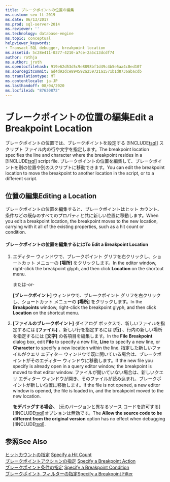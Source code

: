 ```yaml
---
title: ブレークポイントの位置の編集
ms.custom: seo-lt-2019
ms.date: 06/13/2017
ms.prod: sql-server-2014
ms.reviewer: ''
ms.technology: database-engine
ms.topic: conceptual
helpviewer_keywords:
- Transact-SQL debugger, breakpoint location
ms.assetid: 5c28e411-0377-4210-a7ce-2a5c13dcdf74
author: rothja
ms.author: jroth
ms.openlocfilehash: 919e62d53d5c9e8898bf1d49c4b5e5aa4c0ed107
ms.sourcegitcommit: ad4d92dce894592a259721a1571b1d8736abacdb
ms.translationtype: MT
ms.contentlocale: ja-JP
ms.lasthandoff: 08/04/2020
ms.locfileid: "87630872"
---
```

# <a name="edit-a-breakpoint-location"></a><span data-ttu-id="23171-102">ブレークポイントの位置の編集</span><span class="sxs-lookup"><span data-stu-id="23171-102">Edit a Breakpoint Location</span></span>
  <span data-ttu-id="23171-103">ブレークポイントの位置では、ブレークポイントを設定する [!INCLUDE[tsql](../../includes/tsql-md.md)] スクリプト ファイル内の行や文字を指定します。</span><span class="sxs-lookup"><span data-stu-id="23171-103">The breakpoint location specifies the line and character where the breakpoint resides in a [!INCLUDE[tsql](../../includes/tsql-md.md)] script file.</span></span> <span data-ttu-id="23171-104">ブレークポイントの位置を編集して、ブレークポイントを別の位置や別のスクリプトに移動できます。</span><span class="sxs-lookup"><span data-stu-id="23171-104">You can edit the breakpoint location to move the breakpoint to another location in the script, or to a different script.</span></span>  
  
## <a name="editing-a-location"></a><span data-ttu-id="23171-105">位置の編集</span><span class="sxs-lookup"><span data-stu-id="23171-105">Editing a Location</span></span>  
 <span data-ttu-id="23171-106">ブレークポイントの位置を編集すると、ブレークポイントはヒット カウント、条件などの既存のすべてのプロパティと共に新しい位置に移動します。</span><span class="sxs-lookup"><span data-stu-id="23171-106">When you edit a breakpoint location, the breakpoint moves to the new location, carrying with it all of the existing properties, such as a hit count or condition.</span></span>  
  
#### <a name="to-edit-a-breakpoint-location"></a><span data-ttu-id="23171-107">ブレークポイントの位置を編集するには</span><span class="sxs-lookup"><span data-stu-id="23171-107">To Edit a Breakpoint Location</span></span>  
  
1.  <span data-ttu-id="23171-108">エディター ウィンドウで、ブレークポイント グリフを右クリックし、ショートカット メニューの **[場所]** をクリックします。</span><span class="sxs-lookup"><span data-stu-id="23171-108">In the editor window, right-click the breakpoint glyph, and then click **Location** on the shortcut menu.</span></span>  
  
     <span data-ttu-id="23171-109">または</span><span class="sxs-lookup"><span data-stu-id="23171-109">-or-</span></span>  
  
     <span data-ttu-id="23171-110">**[ブレークポイント]** ウィンドウで、ブレークポイント グリフを右クリックし、ショートカット メニューの **[場所]** をクリックします。</span><span class="sxs-lookup"><span data-stu-id="23171-110">In the **Breakpoints** window, right-click the breakpoint glyph, and then click **Location** on the shortcut menu.</span></span>  
  
2.  <span data-ttu-id="23171-111">**[ファイルのブレークポイント]** ダイアログ ボックスで、新しいファイルを指定するには **[ファイル]** 、新しい行を指定するには **[行]** 、行内の新しい場所を指定するには **[文字]** の各項目を編集します。</span><span class="sxs-lookup"><span data-stu-id="23171-111">In the **File Breakpoint** dialog box, edit **File** to specify a new file, **Line** to specify a new line, or **Character** to specify a new location within the line.</span></span> <span data-ttu-id="23171-112">指定した新しいファイルがクエリ エディター ウィンドウで既に開いている場合は、ブレークポイントがそのエディター ウィンドウに移動します。</span><span class="sxs-lookup"><span data-stu-id="23171-112">If the new file you specify is already open in a query editor window, the breakpoint is moved to that editor window.</span></span> <span data-ttu-id="23171-113">ファイルが開いていない場合は、新しいクエリ エディター ウィンドウが開き、そのファイルが読み込まれ、ブレークポイントが新しい位置に移動します。</span><span class="sxs-lookup"><span data-stu-id="23171-113">If the file is not opened, a new editor window is opened, the file is loaded in, and the breakpoint moved to the new location.</span></span>  
  
     <span data-ttu-id="23171-114">**をデバッグする場合、** [元のバージョンと異なるソース コードを許可する] [!INCLUDE[tsql](../../includes/tsql-md.md)]オプションは無効です。</span><span class="sxs-lookup"><span data-stu-id="23171-114">The **Allow the source code to be different from the original version** option has no effect when debugging [!INCLUDE[tsql](../../includes/tsql-md.md)].</span></span>  
  
## <a name="see-also"></a><span data-ttu-id="23171-115">参照</span><span class="sxs-lookup"><span data-stu-id="23171-115">See Also</span></span>  
 <span data-ttu-id="23171-116">[ヒットカウントの指定](specify-a-hit-count.md) </span><span class="sxs-lookup"><span data-stu-id="23171-116">[Specify a Hit Count](specify-a-hit-count.md) </span></span>  
 <span data-ttu-id="23171-117">[ブレークポイントアクションの指定](specify-a-breakpoint-action.md) </span><span class="sxs-lookup"><span data-stu-id="23171-117">[Specify a Breakpoint Action](specify-a-breakpoint-action.md) </span></span>  
 <span data-ttu-id="23171-118">[ブレークポイント条件の指定](specify-a-breakpoint-condition.md) </span><span class="sxs-lookup"><span data-stu-id="23171-118">[Specify a Breakpoint Condition](specify-a-breakpoint-condition.md) </span></span>  
 [<span data-ttu-id="23171-119">ブレークポイント フィルターの指定</span><span class="sxs-lookup"><span data-stu-id="23171-119">Specify a Breakpoint Filter</span></span>](specify-a-breakpoint-filter.md)  
